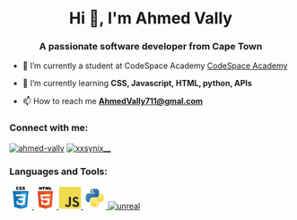 <h1 align="center">Hi 👋, I'm Ahmed Vally</h1>
<h3 align="center">A passionate software developer from Cape Town</h3>

- 🔭 I’m currently a student at CodeSpace Academy [CodeSpace Academy](https://www.codespace.co.za/programs/software-development/?matchtype=e&device=c&keyword=codespace&adgroupid=78286133238&utm_campaign=6451583985&utm_source=google&utm_medium=cpc&gad_source=1&gclid=CjwKCAjwzN-vBhAkEiwAYiO7oJI6EaJHYPozCO50Eukg13H543efiuRtjkA0kwRELsI2iRUq1QHnGRoChrgQAvD_BwE)

- 🌱 I’m currently learning **CSS, Javascript, HTML, python, APIs**

- 📫 How to reach me **AhmedVally711@gmal.com**

<h3 align="left">Connect with me:</h3>
<p align="left">
<a href="https://codepen.io/ahmed-vally" target="blank"><img align="center" src="https://raw.githubusercontent.com/rahuldkjain/github-profile-readme-generator/master/src/images/icons/Social/codepen.svg" alt="ahmed-vally" height="30" width="40" /></a>
<a href="https://instagram.com/xxsynix__" target="blank"><img align="center" src="https://raw.githubusercontent.com/rahuldkjain/github-profile-readme-generator/master/src/images/icons/Social/instagram.svg" alt="xxsynix__" height="30" width="40" /></a>
</p>

<h3 align="left">Languages and Tools:</h3>
<p align="left"> <a href="https://www.w3schools.com/css/" target="_blank" rel="noreferrer"> <img src="https://raw.githubusercontent.com/devicons/devicon/master/icons/css3/css3-original-wordmark.svg" alt="css3" width="40" height="40"/> </a> <a href="https://www.w3.org/html/" target="_blank" rel="noreferrer"> <img src="https://raw.githubusercontent.com/devicons/devicon/master/icons/html5/html5-original-wordmark.svg" alt="html5" width="40" height="40"/> </a> <a href="https://developer.mozilla.org/en-US/docs/Web/JavaScript" target="_blank" rel="noreferrer"> <img src="https://raw.githubusercontent.com/devicons/devicon/master/icons/javascript/javascript-original.svg" alt="javascript" width="40" height="40"/> </a> <a href="https://www.python.org" target="_blank" rel="noreferrer"> <img src="https://raw.githubusercontent.com/devicons/devicon/master/icons/python/python-original.svg" alt="python" width="40" height="40"/> </a> <a href="https://unrealengine.com/" target="_blank" rel="noreferrer"> <img src="https://raw.githubusercontent.com/kenangundogan/fontisto/036b7eca71aab1bef8e6a0518f7329f13ed62f6b/icons/svg/brand/unreal-engine.svg" alt="unreal" width="40" height="40"/> </a> </p>




